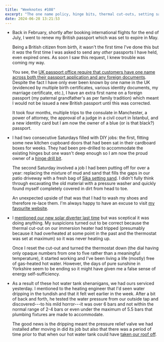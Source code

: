 ```yaml
---
title: "Weeknotes #108"
excerpt: "The one name policy, hinge bits, thermal cut-outs, setting sand, and an unexploded bomb."
date: 2024-06-28 13:21:53
---
```

*   Back in February, shortly after booking international flights for the end of July, I went to renew my British passport which was set to expire in May.

    Being a British citizen from birth, it wasn't the first time I've done this but it _was_ the first time I was asked to send any _other_ passports I have held, even expired ones. As soon I saw this request, I knew trouble was coming my way.

    You see, the [UK passport office require that customers have one name across both their passport application and any foreign documents](https://www.gov.uk/government/publications/names-aligning-names-on-foreign-documents/names-aligning-names-on-foreign-documents-accessible). Despite the fact I have only ever been known by one name in the UK (evidenced by multiple birth certificates, various identity documents, my marriage certificate, etc.), I have an extra first name on a foreign passport (my paternal grandfather's as per family tradition) which meant I would not be issued a new British passport until this was corrected.

    It took four months, multiple trips to the consulate in Manchester, a power of attorney, the approval of a judge in a civil court in İstanbul, and a new identity card but I am now the owner of a blue (or is that black?) passport.

*   I had two consecutive Saturdays filled with DIY jobs: the first, fitting some new kitchen cupboard doors that had been sat in their cardboard boxes for weeks. They had been pre-drilled to accommodate the existing hinges but one wasn't deep enough so I am now the proud owner of a [hinge drill bit](https://www.screwfix.com/c/tools/drill-bits/cat12140001?drillbittype=hinge).

    The second Saturday involved a job I had been putting off for over a year: replacing the mixture of mud and sand that fills the gaps in our patio driveway with a fresh bag of [Sika setting sand](https://gbr.sika.com/dms/getdocument.get/5942bdca-b955-4a9f-8548-2c1a8682c165/sika_setting_sand.pdf). I didn't fully think through excavating the old material with a pressure washer and quickly found myself completely covered in dirt from head to toe.

    An unexpected upside of that was that I had to wash my shoes and therefore re-lace them. I'm always happy to have an excuse to visit [my favourite website](https://www.fieggen.com/shoelace/lacing.htm).

*   I [mentioned our new solar diverter last time](/2024/06/12/weeknotes-107/#:~:text=solar%20diverter) but was sceptical it was doing anything. My suspicions turned out to be correct because the thermal cut-out on our immersion heater had tripped (presumably because it had overheated at some point in the past and the thermostat was set at maximum) so it was never heating up.

    Once I reset the cut-out and turned the thermostat down (the dial having only opaque numbers from one to five rather than a meaningful temperature), it started working and I've been living a life (mostly) free of gas-heated hot water. However, the days of pure sunshine in Yorkshire seem to be ending so it might have given me a false sense of energy self-sufficiency.

*   As a result of these hot water tank shenanigans, we had ours serviced yesterday. I mentioned to the heating engineer that I'd seen water dripping in the tundish and that it felt wet earlier in the week. After a bit of back and forth, he tested the water pressure from our outside tap and discovered---to his mild horror---it was over 6 bars and not within the normal range of 2-4 bars or even under the maximum of 5.5 bars that plumbing fixtures are made to accommodate.

    The good news is the dripping meant the pressure relief valve we had installed after moving in did its job but also that there was a period of time prior to that when our hot water tank could have [taken our roof off](https://youtu.be/61uDmQF5I2E?si=5XWO22mXjPo2DeTx).
